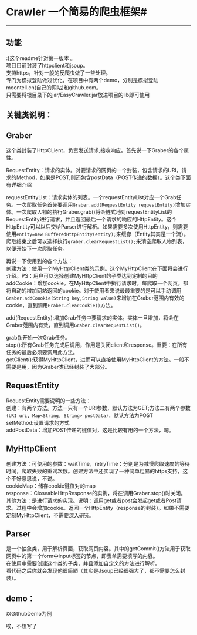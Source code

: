 # Crawler 一个简易的爬虫框架#
---

## 功能 ##
 :)这个readme针对第一版本 。               
 项目目前封装了httpclient和jsoup。            
 支持https，针对一般的反爬虫做了一些处理。                               
 专门为模拟登陆做过优化，在项目中有两个demo，分别是模拟登陆moontell.cn(自己的网站)和github.com。             
 只需要将根目录下的jar/EasyCrawler.jar放进项目的lib即可使用
 
## 关键类说明： ##

 Graber
 ------
 这个类封装了HttpCLient，负责发送请求,接收响应。首先说一下Graber的各个属性。       

 RequestEntity：请求的实体。对要请求的网页的一个封装，包含请求的URI，请求的Method，如果是POST,则还包含postData（POST传递的数据）。这个类下面有详细介绍                                                                                                                                                                                                                                                                                                                                                                         

 requestEntityList：请求实体的列表。一个requestEntityList对应一个Grab任务。一次爬取任务首先要调用`Graber.add(RequestEntity requestEntity)`增加实体。一次爬取人物的执行Graber.grab()将会链式地对requestEntityList的RequestEntity进行请求，并且返回最后一个请求的响应的HttpEntity。这个HttpEntity可以以后交给Parser进行解析。如果需要多次使用HttpEntity，则需要使用`entity=new BufferedHttpEntity(entity);`来缓存（Entity其实是一个流）。爬取结束之后可以选择执行`graber.clearRequestList();`来清空爬取人物列表，以便开始下一次爬取任务。                          

 再说一下使用到的各个方法：              
 创建方法：使用一个MyHttpClient类的示例。这个MyHttpClient在下面将会进行介绍。PS：用户可以选择创建MyHttpClient的子类达到定制的目的         
 addCookie：增加cookie。在MyHttpClient中执行请求时，每爬取一个网页，都将自动的增加网站返回的cookie。对于使用者来说最最重要的是可以手动调用`Graber.addCoookie(String key,String value)`来增加在Graber范围内有效的cookie，直到调用`Graber.clearCookie()`方法。          

 add(RequestEntity):增加Grab任务中要请求的实体。实体一旦增加，将会在Graber范围内有效，直到调用`Graber.clearRequestList()`。                 

 grab():开始一次Grab任务。       
 stop():所有Grab任务完成后调用，作用是关闭client和response。重要：在所有任务的最后必须要调用此方法。             
 getClient():获得MyHttpClient，进而可以直接使用MyHttpClient的方法。一般不需要是用，因为Graber类已经封装了大部分。      

RequestEntity
-------------
RequestEntity需要说明的一些方法：        
创建：有两个方法。方法一只有一个URI参数，默认方法为GET;方法二有两个参数`(URI uri, Map<String, String> postData)`，默认方法为POST        
setMethod:设置请求的方式          
addPostData：增加POST传递的键值对，这是比较有用的一个方法，嗯。                    

MyHttpClient
-------------
创建方法：可使用的参数：waitTime，retryTime：分别是为减慢爬取速度的等待时间，爬取失败的重试次数。创建方法中还实现了一种简单粗暴的https支持，这个不好意思说，不说。          
cookieMap：储存cookie键值对的map                
response：CloseableHttpResponse的实例，将在调用Graber.stop()时关闭。                        
其他方法：是进行请求的实现。说明：调用get或者post会发起get或者Post请求。过程中会增加cookie。返回一个HttpEntity（response的封装）。如果不需要定制MyHttpClient，不需要深入研究。             

Parser
-----
是一个抽象类，用于解析页面，获取网页内容。其中的getCommit()方法用于获取网页中的第一个form中input标签的节点，即表单需要填写的内容。            
在使用中需要创建这个类的子类，并且添加自定义的方法进行解析。            
看代码之后你就会发现他很简陋（其实是Jsoup已经很强大了，都不需要怎么封装）。            
 
 
 
## demo：
以GithubDemo为例        

唉，不想写了                   

  
 
 


  [1]: https://github.com/arloor/Crawler/tree/bc9a00ad55cb9643dbb137892193ae400f01beaf
